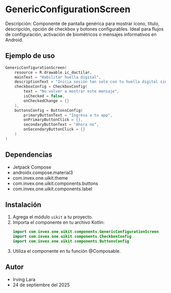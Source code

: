 # GenericConfigurationScreen

Descripción: Componente de pantalla genérica para mostrar icono, título, descripción, opción de checkbox y botones configurables. Ideal para flujos de configuración, activación de biométricos o mensajes informativos en Android.

## Ejemplo de uso
```kotlin
GenericConfigurationScreen(
    resource = R.drawable.ic_dactilar,
    mainText = "Habilitar huella digital",
    descriptionText = "Inicia sesión tan solo con tu huella digital sin tener que ingresar tu contraseña",
    checkboxConfig = CheckboxConfig(
        text = "No volver a mostrar este mensaje",
        isChecked = false,
        onCheckedChange = {}
    ),
    buttonsConfig = ButtonsConfig(
        primaryButtonText = "Ingresa a tu app",
        onPrimaryButtonClick = {},
        secondaryButtonText = "Ahora no",
        onSecondaryButtonClick = {}
    )
)
```

## Dependencias
- Jetpack Compose
- androidx.compose.material3
- com.invex.one.uikit.theme
- com.invex.one.uikit.components.buttons
- com.invex.one.uikit.components.label

## Instalación
1. Agrega el módulo `uikit` a tu proyecto.
2. Importa el componente en tu archivo Kotlin:
   ```kotlin
   import com.invex.one.uikit.components.GenericConfigurationScreen
   import com.invex.one.uikit.components.CheckboxConfig
   import com.invex.one.uikit.components.ButtonsConfig
   ```
3. Utiliza el componente en tu función @Composable.

## Autor
- Irving Lara
- 24 de septiembre del 2025


